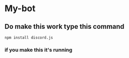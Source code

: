 # My-bot
## Do make this work type this command
```
npm install discord.js
```
### if you make this it's running

